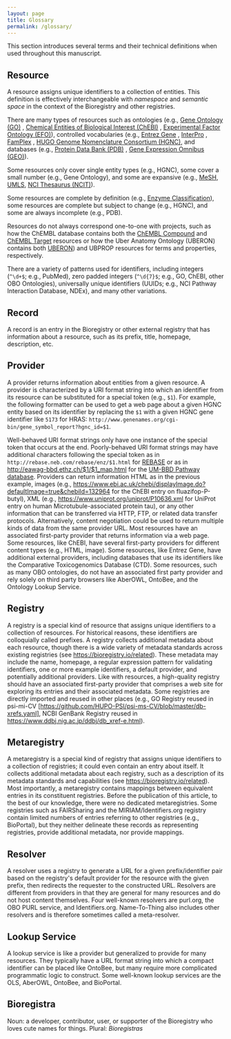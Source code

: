 ```yaml
---
layout: page
title: Glossary
permalink: /glossary/
---
```

This section introduces several terms and their technical definitions when used
throughout this manuscript.

## Resource

A resource assigns unique identifiers to a collection of entities. This
definition is effectively interchangeable with *namespace* and *semantic space*
in the context of the Bioregistry and other registries.

There are many types of resources such as ontologies (e.g., [Gene Ontology (GO)](https://bioregistry.io/go)
, [Chemical Entities of Biological Interest (ChEBI)](https://bioregistry.io/chebi)
, [Experimental Factor Ontology (EFO)](https://bioregistry.io/efo)), controlled
vocabularies (e.g., [Entrez Gene](https://bioregistry.io/ncbigene)
, [InterPro](https://bioregistry.io/interpro)
, [FamPlex](https://bioregistry.io/famplex)
, [HUGO Genome Nomenclature Consortium (HGNC)](https://bioregistry.io/hgnc), and
databases (e.g., [Protein Data Bank (PDB)](https://bioregistry.io/pdb)
, [Gene Expression Omnibus (GEO)](https://bioregistry.io/geo)).

Some resources only cover single entity types (e.g., HGNC), some cover a small
number (e.g., Gene Ontology), and some are expansive (e.g., [MeSH](https://bioregistry.io/mesh),
[UMLS](https://bioregistry.io/umls), [NCI Thesaurus (NCIT)](https://bioregistry.io/efo)).

Some resources are complete by definition (e.g., [Enzyme Classification](https://bioregistry.io/eccode)), 
some resources are complete but subject to change (e.g., HGNC), and some are
always incomplete (e.g., PDB).

Resources do not always correspond one-to-one with projects, such as how the
ChEMBL database contains both
the [ChEMBL Compound](https://bioregistry.io/chembl.compound)
and [ChEMBL Target](https://bioregistry.io/chembl.target)
resources or how the Uber Anatomy Ontology (UBERON) contains
both [UBERON](https://bioregistry.io/uberon)) and UBPROP resources for terms and
properties, respectively.

There are a variety of patterns used for identifiers, including
integers (`^\d+$`; e.g., PubMed), zero padded integers (`^\d{7}$`; e.g., GO,
ChEBI, other OBO Ontologies), universally unique identifiers (UUIDs; e.g., NCI
Pathway Interaction Database, NDEx), and many other variations.

## Record

A record is an entry in the Bioregistry or other external registry that has
information about a resource, such as its prefix, title, homepage, description,
etc.

## Provider

A provider returns information about entities from a given resource. A provider
is characterized by a URI format string into which an identifier from its
resource can be substituted for a special token (e.g., `$1`). For example, the
following formatter can be used to get a web page about a given HGNC entity
based on its identifier by replacing the `$1` with a given HGNC gene identifier
like `5173` for
HRAS: `http://www.genenames.org/cgi-bin/gene_symbol_report?hgnc_id=$1`.

Well-behaved URI format strings only have one instance of the special token that
occurs at the end. Poorly-behaved URI format strings may have additional
characters following the special token as
in `http://rebase.neb.com/rebase/enz/$1.html`
for [REBASE](https://bioregistry.io/rebase) or as
in http://eawag-bbd.ethz.ch/$1/$1_map.html for
the [UM-BBD Pathway database](https://bioregistry.io/umbbd.pathway). Providers
can return information HTML as in the previous example, images (e.g., https://www.ebi.ac.uk/chebi/displayImage.do?defaultImage=true&chebiId=132964
for the ChEBI entry on fluazifop-P-butyl), XML (e.g., https://www.uniprot.org/uniprot/P10636.xml
for UniProt entry on human
Microtubule-associated protein tau), or any other information that can be
transferred via HTTP, FTP, or related data transfer protocols. Alternatively,
content negotiation could be used to return multiple kinds of data from the same
provider URL. Most resources have an associated first-party provider that
returns information via a web page. Some resources, like ChEBI, have several
first-party providers for different content types (e.g., HTML, image). Some
resources, like Entrez Gene, have additional external providers, including
databases that use its identifiers like the Comparative Toxicogenomics
Database (CTD). Some resources, such as many OBO ontologies, do not have an
associated first party provider and rely solely on third party browsers like
AberOWL, OntoBee, and the Ontology Lookup Service.

## Registry

A registry is a special kind of resource that assigns unique identifiers to a
collection of resources. For historical reasons, these identifiers are
colloquially called prefixes. A registry collects additional metadata about each
resource, though there is a wide variety of metadata standards across existing
registries (see https://bioregistry.io/related). These metadata may include the
name, homepage, a regular expression pattern for validating identifiers, one or
more example identifiers, a default provider, and potentially additional
providers. Like with resources, a high-quality registry should have an
associated first-party provider that comprises a web site for exploring its
entries and their associated metadata. Some registries are directly imported and
reused in other places (e.g., GO Registry reused in
psi-mi-CV [https://github.com/HUPO-PSI/psi-ms-CV/blob/master/db-xrefs.yaml],
NCBI GenBank Registry reused in https://www.ddbj.nig.ac.jp/ddbj/db_xref-e.html).

## Metaregistry

A metaregistry is a special kind of registry that assigns unique identifiers to
a collection of registries; it could even contain an entry about itself. It
collects additional metadata about each registry, such as a description of its
metadata standards and capabilities (see https://bioregistry.io/related). Most
importantly, a metaregistry contains mappings between equivalent entries in its
constituent registries. Before the publication of this article, to the best of
our knowledge, there were no dedicated metaregistries. Some registries such as
FAIRSharing and the MIRIAM/Identifiers.org registry contain limited numbers of
entries referring to other registries (e.g., BioPortal), but they neither
delineate these records as representing registries, provide additional metadata,
nor provide mappings.

## Resolver

A resolver uses a registry to generate a URL for a given prefix/identifier pair
based on the registry's default provider for the resource with the given prefix,
then redirects the requester to the constructed URL. Resolvers are different
from providers in that they are general for many resources and do not host
content themselves. Four well-known resolvers are purl.org, the OBO PURL
service, and Identifiers.org. Name-To-Thing also includes other resolvers and is
therefore sometimes called a meta-resolver.

## Lookup Service

A lookup service is like a provider but generalized to provide for many
resources. They typically have a URL format string into which a compact
identifier can be placed like OntoBee, but many require more complicated
programmatic logic to construct. Some well-known lookup services are the OLS,
AberOWL, OntoBee, and BioPortal.

## Bioregistra

Noun: a developer, contributor, user, or supporter of the Bioregistry who loves cute
names for things. Plural: _Bioregistras_
